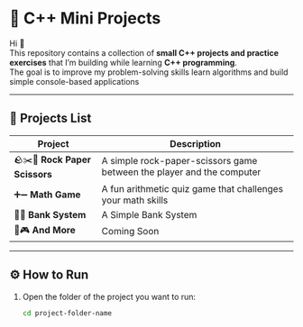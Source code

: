 # 🧩 C++ Mini Projects

Hi 👋  
This repository contains a collection of **small C++ projects and practice exercises** that I’m building while learning **C++ programming**.  
The goal is to improve my problem-solving skills learn algorithms and build simple console-based applications

---

## 📁 Projects List

| Project | Description |
|----------|--------------|
| 🪨✂️📄 **Rock Paper Scissors** | A simple rock-paper-scissors game between the player and the computer |
| ➕➖ **Math Game** | A fun arithmetic quiz game that challenges your math skills |
| 🏧💵 **Bank System** | A Simple Bank System|
| 🧩🎮 **And More** | Coming Soon |
---

## ⚙️ How to Run

1. Open the folder of the project you want to run:
   ```bash
   cd project-folder-name
